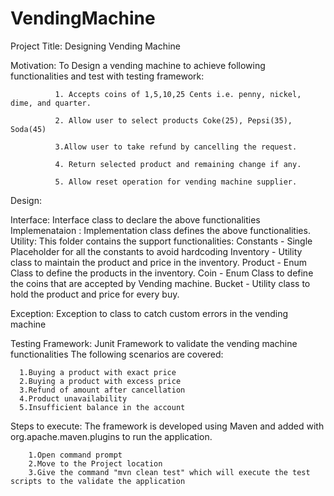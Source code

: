 # VendingMachine

Project Title: Designing Vending Machine

Motivation: To Design a vending machine to achieve following functionalities and test with testing framework:

              1. Accepts coins of 1,5,10,25 Cents i.e. penny, nickel, dime, and quarter.

              2. Allow user to select products Coke(25), Pepsi(35), Soda(45)

              3.Allow user to take refund by cancelling the request.

              4. Return selected product and remaining change if any.

              5. Allow reset operation for vending machine supplier.

Design:

Interface: Interface class to declare the above functionalities
Implemenataion : Implementation class defines the above functionalities.
Utility: This folder contains the support functionalities:
  Constants -  Single Placeholder for all the constants to avoid hardcoding
  Inventory -  Utility class to maintain the product and price in the inventory.
  Product - Enum Class to define the products in the inventory.
  Coin - Enum Class to define the coins that are accepted by Vending machine.
  Bucket - Utility class to hold the product and price for every buy.
 
 Exception: Exception to class to catch custom errors in the vending machine
 
 Testing Framework: Junit Framework to validate the vending machine functionalities
    The following scenarios are covered:
    
      1.Buying a product with exact price
      2.Buying a product with excess price
      3.Refund of amount after cancellation
      4.Product unavailability
      5.Insufficient balance in the account
      
 Steps to execute:
  The framework is developed using Maven and added <build> with org.apache.maven.plugins to run the application.
  
        1.Open command prompt
        2.Move to the Project location  
        3.Give the command "mvn clean test" which will execute the test scripts to the validate the application
